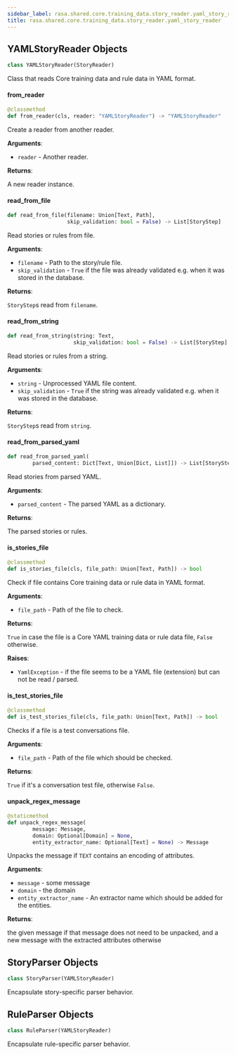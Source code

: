 ```yaml
---
sidebar_label: rasa.shared.core.training_data.story_reader.yaml_story_reader
title: rasa.shared.core.training_data.story_reader.yaml_story_reader
---
```

## YAMLStoryReader Objects

```python
class YAMLStoryReader(StoryReader)
```

Class that reads Core training data and rule data in YAML format.

#### from\_reader

```python
@classmethod
def from_reader(cls, reader: "YAMLStoryReader") -> "YAMLStoryReader"
```

Create a reader from another reader.

**Arguments**:

- `reader` - Another reader.
  

**Returns**:

  A new reader instance.

#### read\_from\_file

```python
def read_from_file(filename: Union[Text, Path],
                   skip_validation: bool = False) -> List[StoryStep]
```

Read stories or rules from file.

**Arguments**:

- `filename` - Path to the story/rule file.
- `skip_validation` - `True` if the file was already validated
  e.g. when it was stored in the database.
  

**Returns**:

  `StoryStep`s read from `filename`.

#### read\_from\_string

```python
def read_from_string(string: Text,
                     skip_validation: bool = False) -> List[StoryStep]
```

Read stories or rules from a string.

**Arguments**:

- `string` - Unprocessed YAML file content.
- `skip_validation` - `True` if the string was already validated
  e.g. when it was stored in the database.
  

**Returns**:

  `StoryStep`s read from `string`.

#### read\_from\_parsed\_yaml

```python
def read_from_parsed_yaml(
        parsed_content: Dict[Text, Union[Dict, List]]) -> List[StoryStep]
```

Read stories from parsed YAML.

**Arguments**:

- `parsed_content` - The parsed YAML as a dictionary.
  

**Returns**:

  The parsed stories or rules.

#### is\_stories\_file

```python
@classmethod
def is_stories_file(cls, file_path: Union[Text, Path]) -> bool
```

Check if file contains Core training data or rule data in YAML format.

**Arguments**:

- `file_path` - Path of the file to check.
  

**Returns**:

  `True` in case the file is a Core YAML training data or rule data file,
  `False` otherwise.
  

**Raises**:

- `YamlException` - if the file seems to be a YAML file (extension) but
  can not be read / parsed.

#### is\_test\_stories\_file

```python
@classmethod
def is_test_stories_file(cls, file_path: Union[Text, Path]) -> bool
```

Checks if a file is a test conversations file.

**Arguments**:

- `file_path` - Path of the file which should be checked.
  

**Returns**:

  `True` if it&#x27;s a conversation test file, otherwise `False`.

#### unpack\_regex\_message

```python
@staticmethod
def unpack_regex_message(
        message: Message,
        domain: Optional[Domain] = None,
        entity_extractor_name: Optional[Text] = None) -> Message
```

Unpacks the message if `TEXT` contains an encoding of attributes.

**Arguments**:

- `message` - some message
- `domain` - the domain
- `entity_extractor_name` - An extractor name which should be added for the
  entities.
  

**Returns**:

  the given message if that message does not need to be unpacked, and a new
  message with the extracted attributes otherwise

## StoryParser Objects

```python
class StoryParser(YAMLStoryReader)
```

Encapsulate story-specific parser behavior.

## RuleParser Objects

```python
class RuleParser(YAMLStoryReader)
```

Encapsulate rule-specific parser behavior.

